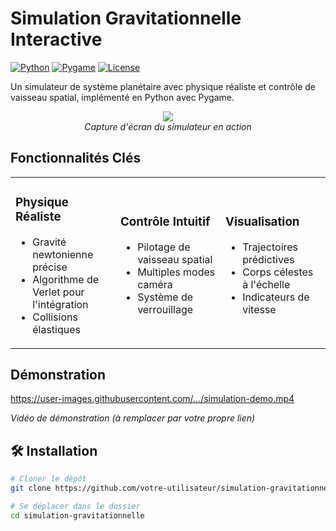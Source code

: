 # Simulation Gravitationnelle Interactive

[![Python](https://img.shields.io/badge/Python-3.8+-blue.svg)](https://www.python.org/downloads/)
[![Pygame](https://img.shields.io/badge/Pygame-2.0+-green.svg)](https://www.pygame.org/news)
[![License](https://img.shields.io/badge/License-MIT-yellow.svg)](https://opensource.org/licenses/MIT)

Un simulateur de système planétaire avec physique réaliste et contrôle de vaisseau spatial, implémenté en Python avec Pygame.

<div align="center">
  <img src = "\orbites_cool.png width="70%"/>
  <br>
  <em>Capture d'écran du simulateur en action</em>
</div>

## Fonctionnalités Clés

<table>
  <tr>
    <td width="30%">
      <h3> Physique Réaliste</h3>
      <ul>
        <li>Gravité newtonienne précise</li>
        <li>Algorithme de Verlet pour l'intégration</li>
        <li>Collisions élastiques</li>
      </ul>
    </td>
    <td width="30%">
      <h3> Contrôle Intuitif</h3>
      <ul>
        <li>Pilotage de vaisseau spatial</li>
        <li>Multiples modes caméra</li>
        <li>Système de verrouillage</li>
      </ul>
    </td>
    <td width="30%">
      <h3> Visualisation</h3>
      <ul>
        <li>Trajectoires prédictives</li>
        <li>Corps célestes à l'échelle</li>
        <li>Indicateurs de vitesse</li>
      </ul>
    </td>
  </tr>
</table>

##  Démonstration

https://user-images.githubusercontent.com/.../simulation-demo.mp4

*Vidéo de démonstration (à remplacer par votre propre lien)*

## 🛠 Installation

```bash
# Cloner le dépôt
git clone https://github.com/votre-utilisateur/simulation-gravitationnelle.git

# Se déplacer dans le dossier
cd simulation-gravitationnelle
